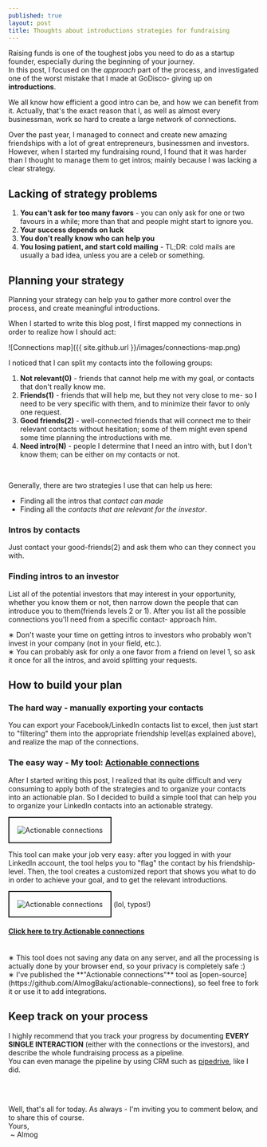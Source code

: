 ```yaml
---
published: true
layout: post
title: Thoughts about introductions strategies for fundraising
---
```


Raising funds is one of the toughest jobs you need to do as a startup founder, especially during the beginning of your journey. <br />
In this post, I focused on the _approach_ part of the process, and investigated one of the worst mistake that I made at
GoDisco- giving up on **introductions**.

We all know how efficient a good intro can be, and how we can benefit from it. Actually, that's the exact reason that I,
as well as almost every businessman, work so hard to create a large network of connections.

Over the past year, I managed to connect and create new amazing friendships with a lot of great entrepreneurs, businessmen and investors.
However, when I started my fundraising round, I found that it was harder than I thought to manage them to get intros;
mainly because I was lacking a clear strategy.

## Lacking of strategy problems

1. **You can't ask for too many favors** - you can only ask for one or two favours in a while; more than that and people
might start to ignore you.
2. **Your success depends on luck**
3. **You don't really know who can help you**
4. **You losing patient, and start cold mailing** - TL;DR: cold mails are usually a bad idea, unless you are a celeb or something.

## Planning your strategy
Planning your strategy can help you to gather more control over the process, and create meaningful introductions.

When I started to write this blog post, I first mapped my connections in order to realize how I should act:

![Connections map]({{ site.github.url }}/images/connections-map.png)

I noticed that I can split my contacts into the following groups:

1. **Not relevant(0)** - friends that cannot help me with my goal, or contacts that don't really know me.
2. **Friends(1)** - friends that will help me, but they not very close to me- so I need to be very specific with them,
and to minimize their favor to only one request.
3. **Good friends(2)** - well-connected friends that will connect me to their relevant contacts without hesitation;
some of them might even spend some time planning the introductions with me.
4. **Need intro(N)** - people I determine that I need an intro with, but I don't know them; can be either on my contacts or not.

<br />

Generally, there are two strategies I use that can help us here:

- Finding all the intros that _contact can made_
- Finding all the _contacts that are relevant for the investor_.

### Intros by contacts
Just contact your good-friends(2) and ask them who can they connect you with.
### Finding intros to an investor
List all of the potential investors that may interest in your opportunity, whether you know them or not, then narrow down the people
that can introduce you to them(friends levels 2 or 1).
After you list all the possible connections you'll need from a specific contact- approach him.

&lowast; Don't waste your time on getting intros to investors who probably won't invest in your company (not in your field, etc.). <br />
&lowast; You can probably ask for only a one favor from a friend on level 1, so ask it once for all the intros, and avoid splitting
   your requests.

## How to build your plan

### The hard way - manually exporting your contacts 
You can export your Facebook/LinkedIn contacts list to excel, then just start to "filtering" them into the appropriate
friendship level(as explained above), and realize the map of the connections.

### The easy way -  My tool: [Actionable connections](http://actionable-connections.almogbaku.com)
After I started writing this post, I realized that its quite difficult and very consuming to apply both of the strategies
and to organize your contacts into an actionable plan. So I decided to build a simple tool that can help you to organize
your LinkedIn contacts into an actionable strategy.

<img src="http://www.almogbaku.com/images/actionable-connections-connection.png"
   alt="Actionable connections" style="border:2px solid;padding: 1rem;" />

This tool can make your job very easy: after you logged in with your LinkedIn account, the tool helps you to "flag" the
contact by his friendship-level. Then, the tool creates a customized report that shows you what to do in order to achieve
your goal, and to get the relevant introductions.

<img src="http://www.almogbaku.com/images/actionable-connections-report.png"
   alt="Actionable connections" style="border:2px solid;padding: 1rem;" />
   (lol, typos!)

#### [Click here to try Actionable connections](http://actionable-connections.almogbaku.com)
<br />
&lowast; This tool does not saving any data on any server, and all the processing is actually done by your browser end,
so your privacy is completely safe :) <br />
&lowast; I've published the **"Actionable connections"** tool as [open-source](https://github.com/AlmogBaku/actionable-connections),
so feel free to fork it or use it to add integrations. <br />

## Keep track on your process
I highly recommend that you track your progress by documenting **EVERY SINGLE INTERACTION** (either with the connections
or the investors),  and describe the whole fundraising process as a pipeline.<br />
You can even manage the pipeline by using CRM such as [pipedrive](http://bit.ly/1dB0m4z), like I did.

<br />
<br />

Well, that's all for today. As always - I'm inviting you to comment below, and to share this of course.<br />
Yours, <br />
&nbsp;~ Almog

